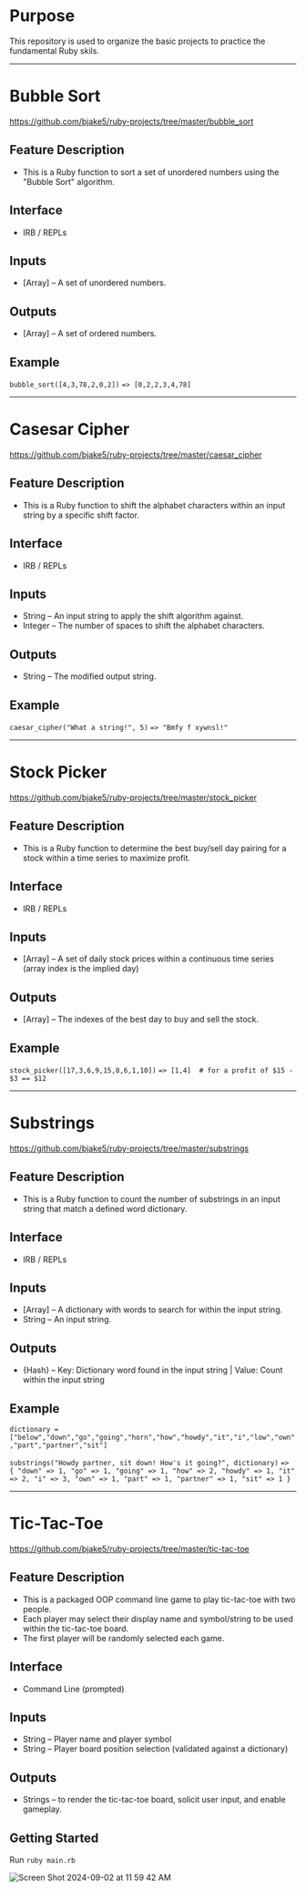 # Purpose
This repository is used to organize the basic projects to practice the fundamental Ruby skils.

<hr>

# Bubble Sort
https://github.com/bjake5/ruby-projects/tree/master/bubble_sort
## Feature Description
* This is a Ruby function to sort a set of unordered numbers using the "Bubble Sort" algorithm.
## Interface
* IRB / REPLs
## Inputs
* [Array] – A set of unordered numbers.
## Outputs
* [Array] – A set of ordered numbers.
## Example
`bubble_sort([4,3,78,2,0,2])`
`=> [0,2,2,3,4,78]`
<hr>

# Casesar Cipher
https://github.com/bjake5/ruby-projects/tree/master/caesar_cipher
## Feature Description
* This is a Ruby function to shift the alphabet characters within an input string by a specific shift factor.
## Interface
* IRB / REPLs
## Inputs
* String – An input string to apply the shift algorithm against.
* Integer – The number of spaces to shift the alphabet characters.
## Outputs
* String – The modified output string.
## Example
`caesar_cipher("What a string!", 5)`
`=> "Bmfy f xywnsl!"`
<hr>

# Stock Picker
https://github.com/bjake5/ruby-projects/tree/master/stock_picker
## Feature Description
* This is a Ruby function to determine the best buy/sell day pairing for a stock within a time series to maximize profit.
## Interface
* IRB / REPLs
## Inputs
* [Array] – A set of daily stock prices within a continuous time series (array index is the implied day)
## Outputs
* [Array] – The indexes of the best day to buy and sell the stock.
## Example
`stock_picker([17,3,6,9,15,8,6,1,10])`
`=> [1,4]  # for a profit of $15 - $3 == $12`
<hr>

# Substrings
https://github.com/bjake5/ruby-projects/tree/master/substrings
## Feature Description
* This is a Ruby function to count the number of substrings in an input string that match a defined word dictionary.
## Interface
* IRB / REPLs
## Inputs
* [Array] – A dictionary with words to search for within the input string.
* String – An input string.
## Outputs
* {Hash} – Key: Dictionary word found in the input string | Value: Count within the input string
## Example
`dictionary = ["below","down","go","going","horn","how","howdy","it","i","low","own","part","partner","sit"]`

`substrings("Howdy partner, sit down! How's it going?", dictionary)`
`=> { "down" => 1, "go" => 1, "going" => 1, "how" => 2, "howdy" => 1, "it" => 2, "i" => 3, "own" => 1, "part" => 1, "partner" => 1, "sit" => 1 }`
<hr>

# Tic-Tac-Toe
https://github.com/bjake5/ruby-projects/tree/master/tic-tac-toe
## Feature Description
* This is a packaged OOP command line game to play tic-tac-toe with two people.
* Each player may select their display name and symbol/string to be used within the tic-tac-toe board.
* The first player will be randomly selected each game.
## Interface
* Command Line (prompted)
## Inputs
* String – Player name and player symbol
* String – Player board position selection (validated against a dictionary)
## Outputs
* Strings – to render the tic-tac-toe board, solicit user input, and enable gameplay.
## Getting Started
Run `ruby main.rb`

![Screen Shot 2024-09-02 at 11 59 42 AM](https://github.com/user-attachments/assets/132c3124-2429-4e04-bab7-c42c1a7ff74b)

